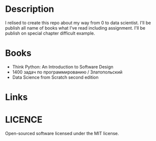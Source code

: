 # Description
I relised to create this repo about my way from 0 to data scientist. I'll be publish all name of books what I've read including assignment.
I'll be publish on special chapter difficult example. 

# Books
  * Think Python: An Introduction to Software Design
  * 1400 задач по программированию / Златопольский
  * Data Science from Scratch second edition

# Links

# LICENCE
Open-sourced software licensed under the MIT license.
